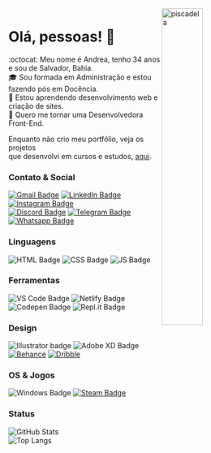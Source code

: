 <!-- **andreadcsousa/andreadcsousa** is a ✨ _special_ ✨ repository because its `README.md` (this file) appears on your GitHub profile. -->

<img align="right" width="40%" alt="piscadela" src="https://media.giphy.com/media/xUA7aUAvc1Cw6VlWF2/giphy.gif" style="max-width:100%;">

# Olá, pessoas! 👋

:octocat: Meu nome é Andrea, tenho 34 anos e sou de Salvador, Bahia.  
:mortar_board: Sou formada em Administração e estou fazendo pós em Docência.  
:seedling: Estou aprendendo desenvolvimento web e criação de sites.  
:purple_heart: Quero me tornar uma Desenvolvedora Front-End.  

Enquanto não crio meu portfólio, veja os projetos  
que desenvolvi em cursos e estudos, [aqui](https://andreadcsousa.github.io/).

### Contato & Social

[![Gmail Badge](https://img.shields.io/badge/Gmail-D14836?style=for-the-badge&logo=gmail&logoColor=white)](mailto:andrea.dcsousa@gmail.com)
[![LinkedIn Badge](https://img.shields.io/badge/LinkedIn-0077B5?style=for-the-badge&logo=linkedin&logoColor=white)](https://www.linkedin.com/in/andrea-dcsousa/)
[![Instagram Badge](https://img.shields.io/badge/Instagram-E4405F?style=for-the-badge&logo=instagram&logoColor=white)](https://www.instagram.com/insight.content/)  
[![Discord Badge](https://img.shields.io/badge/Discord-7289DA?style=for-the-badge&logo=discord&logoColor=white)](@pinkaguilera#3044)
[![Telegram Badge](https://img.shields.io/badge/Telegram-2CA5E0?style=for-the-badge&logo=telegram&logoColor=white)](https://t.me/joinchat/4HwZN1OH23ViZGUx)
[![Whatsapp Badge](https://img.shields.io/badge/WhatsApp-25D366?style=for-the-badge&logo=whatsapp&logoColor=white)](https://api.whatsapp.com/send/?phone=5571992202979&text&app_absent=0)

### Linguagens

![HTML Badge](https://img.shields.io/badge/HTML5-E34F26?style=for-the-badge&logo=html5&logoColor=white)
![CSS Badge](https://img.shields.io/badge/CSS3-1572B6?style=for-the-badge&logo=css3&logoColor=white)
![JS Badge](https://img.shields.io/badge/JavaScript-F7DF1E?style=for-the-badge&logo=javascript&logoColor=black)

### Ferramentas

![VS Code Badge](https://img.shields.io/badge/VS_Code-0078D4?style=for-the-badge&logo=visual%20studio%20code&logoColor=white)
![Netlify Badge](https://img.shields.io/badge/Netlify-00C7B7?style=for-the-badge&logo=netlify&logoColor=white)
![Codepen Badge](https://img.shields.io/badge/Codepen-000000?style=for-the-badge&logo=codepen&logoColor=white)
![Repl.it Badge](https://img.shields.io/badge/Repl.it-667881?style=for-the-badge&logo=repl.it&logoColor=white)

### Design

![Illustrator badge](https://img.shields.io/badge/Illustrator-FF9A00?style=for-the-badge&logo=adobe%20illustrator&logoColor=white)
![Adobe XD Badge](https://img.shields.io/badge/Adobe%20XD-FF61F6?style=for-the-badge&logo=Adobe%20XD&logoColor=white)
[![Behance](https://img.shields.io/badge/-Behance-blue?style=for-the-badge&logo=behance&logoColor=white)](https://www.behance.net/andrea-sousa)
[![Dribble](https://img.shields.io/badge/Dribbble-EA4C89?style=for-the-badge&logo=dribbble&logoColor=white)](https://dribbble.com/andreadcsousa)

### OS & Jogos

![Windows Badge](https://img.shields.io/badge/Windows-0078D6?style=for-the-badge&logo=windows&logoColor=white)
[![Steam Badge](https://img.shields.io/badge/Steam-000000?style=for-the-badge&logo=steam&logoColor=white)](https://steamcommunity.com/id/deeppink)

### Status
 
![GitHub Stats](https://github-readme-stats.vercel.app/api?username=andreadcsousa&show_icons=true&include_all_commits&theme=radical)  
![Top Langs](https://github-readme-stats.vercel.app/api/top-langs/?username=andreadcsousa&layout=default&card_width=494&include_all_commits&theme=radical)  

<!-- [![Wakatime Stats](https://github-readme-stats.vercel.app/api/wakatime?username=andreadcsousa&layout=compact&card_width=494&include_all_commits&theme=radical)](https://github.com/andreadcsousa/github-readme-stats) -->
